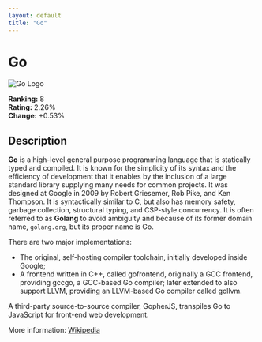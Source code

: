 ```yaml
---
layout: default
title: "Go"
---
```

# Go

![Go Logo](https://upload.wikimedia.org/wikipedia/commons/thumb/0/05/Go_Logo_Blue.svg/500px-Go_Logo_Blue.svg.png)

**Ranking:** 8  
**Rating:** 2.26%  
**Change:** +0.53%

## Description

<p class="mw-empty-elt">

</p>

<p><b>Go</b> is a high-level general purpose programming language that is statically typed and compiled. It is known for the simplicity of its syntax and the efficiency of development that it enables by the inclusion of a large standard library supplying many needs for common projects. It was designed at Google in 2009 by Robert Griesemer, Rob Pike, and Ken Thompson. It is syntactically similar to C, but also has memory safety, garbage collection, structural typing, and CSP-style concurrency. It is often referred to as <b>Golang</b> to avoid ambiguity and because of its former domain name, <code>golang.org</code>, but its proper name is Go.
</p><p>There are two major implementations:
</p>
<ul><li>The original, self-hosting compiler toolchain, initially developed inside Google;</li>
<li>A frontend written in C++, called gofrontend, originally a GCC frontend, providing gccgo, a GCC-based Go compiler; later extended to also support LLVM, providing an LLVM-based Go compiler called gollvm.</li></ul>
<p>A third-party source-to-source compiler, GopherJS, transpiles Go to JavaScript for front-end web development.
</p>



More information: [Wikipedia](https://en.wikipedia.org/wiki/Go_(programming_language))
